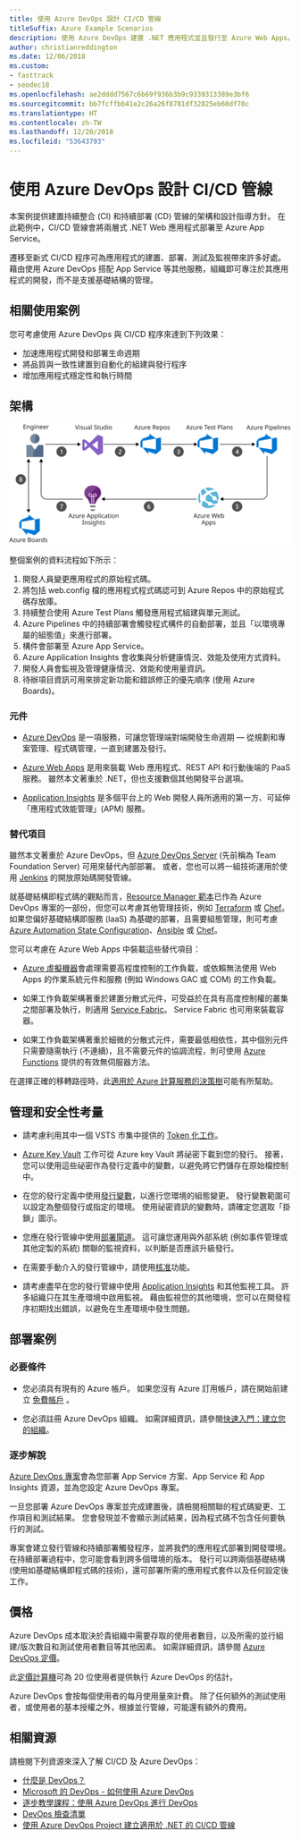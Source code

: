 ```yaml
---
title: 使用 Azure DevOps 設計 CI/CD 管線
titleSuffix: Azure Example Scenarios
description: 使用 Azure DevOps 建置 .NET 應用程式並且發行至 Azure Web Apps。
author: christianreddington
ms.date: 12/06/2018
ms.custom:
- fasttrack
- seodec18
ms.openlocfilehash: ae2dddd7567c6b69f936b3b9c9339313389e3bf6
ms.sourcegitcommit: bb7fcffbb41e2c26a26f8781df32825eb60df70c
ms.translationtype: HT
ms.contentlocale: zh-TW
ms.lasthandoff: 12/20/2018
ms.locfileid: "53643793"
---
```

# <a name="design-a-cicd-pipeline-using-azure-devops"></a>使用 Azure DevOps 設計 CI/CD 管線

本案例提供建置持續整合 (CI) 和持續部署 (CD) 管線的架構和設計指導方針。 在此範例中，CI/CD 管線會將兩層式 .NET Web 應用程式部署至 Azure App Service。

遷移至新式 CI/CD 程序可為應用程式的建置、部署、測試及監視帶來許多好處。 藉由使用 Azure DevOps 搭配 App Service 等其他服務，組織即可專注於其應用程式的開發，而不是支援基礎結構的管理。

## <a name="relevant-use-cases"></a>相關使用案例

您可考慮使用 Azure DevOps 與 CI/CD 程序來達到下列效果：

- 加速應用程式開發和部署生命週期
- 將品質與一致性建置到自動化的組建與發行程序
- 增加應用程式穩定性和執行時間

## <a name="architecture"></a>架構

![DevOps 案例 (使用 Azure DevOps 和 Azure App Service) 中所牽涉到 Azure 元件的架構圖][architecture]

整個案例的資料流程如下所示：

1. 開發人員變更應用程式的原始程式碼。
2. 將包括 web.config 檔的應用程式程式碼認可到 Azure Repos 中的原始程式碼存放庫。
3. 持續整合使用 Azure Test Plans 觸發應用程式組建與單元測試。
4. Azure Pipelines 中的持續部署會觸發程式構件的自動部署，並且「以環境專屬的組態值」來進行部署。
5. 構件會部署至 Azure App Service。
6. Azure Application Insights 會收集與分析健康情況、效能及使用方式資料。
7. 開發人員會監視及管理健康情況、效能和使用量資訊。
8. 待辦項目資訊可用來排定新功能和錯誤修正的優先順序 (使用 Azure Boards)。

### <a name="components"></a>元件

- [Azure DevOps][vsts] 是一項服務，可讓您管理端對端開發生命週期 &mdash; 從規劃和專案管理、程式碼管理，一直到建置及發行。

- [Azure Web Apps][web-apps] 是用來裝載 Web 應用程式、REST API 和行動後端的 PaaS 服務。 雖然本文著重於 .NET，但也支援數個其他開發平台選項。

- [Application Insights][application-insights] 是多個平台上的 Web 開發人員所適用的第一方、可延伸「應用程式效能管理」(APM) 服務。

### <a name="alternatives"></a>替代項目

雖然本文著重於 Azure DevOps，但 [Azure DevOps Server][azure-devops-server] (先前稱為 Team Foundation Server) 可用來替代內部部署。 或者，您也可以將一組技術運用於使用 [Jenkins][jenkins-on-azure] 的開放原始碼開發管線。

就基礎結構即程式碼的觀點而言，[Resource Manager 範本][arm-templates]已作為 Azure DevOps 專案的一部份，但您可以考慮其他管理技術，例如 [Terraform][terraform] 或 [Chef][chef]。 如果您偏好基礎結構即服務 (IaaS) 為基礎的部署，且需要組態管理，則可考慮 [Azure Automation State Configuration][desired-state-configuration]、[Ansible][ansible] 或 [Chef][chef]。

您可以考慮在 Azure Web Apps 中裝載這些替代項目：

- [Azure 虛擬機器][compare-vm-hosting]會處理需要高程度控制的工作負載，或依賴無法使用 Web Apps 的作業系統元件和服務 (例如 Windows GAC 或 COM) 的工作負載。

- 如果工作負載架構著重於建置分散式元件，可受益於在具有高度控制權的叢集之間部署及執行，則適用 [Service Fabric][service-fabric]。 Service Fabric 也可用來裝載容器。

- 如果工作負載架構著重於細微的分散式元件，需要最低相依性，其中個別元件只需要隨需執行 (不連續)，且不需要元件的協調流程，則可使用 [Azure Functions][azure-functions] 提供的有效無伺服器方法。

在選擇正確的移轉路徑時，此[適用於 Azure 計算服務的決策樹](/azure/architecture/guide/technology-choices/compute-decision-tree)可能有所幫助。

## <a name="management-and-security-considerations"></a>管理和安全性考量

- 請考慮利用其中一個 VSTS 市集中提供的 [Token 化工作][vsts-tokenization]。

- [Azure Key Vault][download-keyvault-secrets] 工作可從 Azure key Vault 將祕密下載到您的發行。 接著，您可以使用這些祕密作為發行定義中的變數，以避免將它們儲存在原始檔控制中。

- 在您的發行定義中使用[發行變數][vsts-release-variables]，以進行您環境的組態變更。 發行變數範圍可以設定為整個發行或指定的環境。 使用祕密資訊的變數時，請確定您選取「掛鎖」圖示。

- 您應在發行管線中使用[部署閘道][vsts-deployment-gates]。 這可讓您運用與外部系統 (例如事件管理或其他定製的系統) 關聯的監視資料，以判斷是否應該升級發行。

- 在需要手動介入的發行管線中，請使用[核准][vsts-approvals]功能。

- 請考慮盡早在您的發行管線中使用 [Application Insights][application-insights] 和其他監視工具。 許多組織只在其生產環境中啟用監視。 藉由監視您的其他環境，您可以在開發程序初期找出錯誤，以避免在生產環境中發生問題。

## <a name="deploy-the-scenario"></a>部署案例

### <a name="prerequisites"></a>必要條件

- 您必須具有現有的 Azure 帳戶。 如果您沒有 Azure 訂用帳戶，請在開始前建立 [免費帳戶](https://azure.microsoft.com/free/?WT.mc_id=A261C142F) 。

- 您必須註冊 Azure DevOps 組織。 如需詳細資訊，請參閱[快速入門：建立您的組織][vsts-account-create]。

### <a name="walk-through"></a>逐步解說

[Azure DevOps 專案](/azure/devops-project/azure-devops-project-github)會為您部署 App Service 方案、App Service 和 App Insights 資源，並為您設定 Azure DevOps 專案。

一旦您部署 Azure DevOps 專案並完成建置後，請檢閱相關聯的程式碼變更、工作項目和測試結果。 您會發現並不會顯示測試結果，因為程式碼不包含任何要執行的測試。

專案會建立發行管線和持續部署觸發程序，並將我們的應用程式部署到開發環境。 在持續部署過程中，您可能會看到跨多個環境的版本。 發行可以跨兩個基礎結構 (使用如基礎結構即程式碼的技術)，還可部署所需的應用程式套件以及任何設定後工作。

## <a name="pricing"></a>價格

Azure DevOps 成本取決於貴組織中需要存取的使用者數目，以及所需的並行組建/版次數目和測試使用者數目等其他因素。 如需詳細資訊，請參閱 [Azure DevOps 定價][vsts-pricing-page]。

此[定價計算機][vsts-pricing-calculator]可為 20 位使用者提供執行 Azure DevOps 的估計。

Azure DevOps 會按每個使用者的每月使用量來計費。 除了任何額外的測試使用者，或使用者的基本授權之外，根據並行管線，可能還有額外的費用。

## <a name="related-resources"></a>相關資源

請檢閱下列資源來深入了解 CI/CD 及 Azure DevOps：

- [什麼是 DevOps？][devops-whatis]
- [Microsoft 的 DevOps - 如何使用 Azure DevOps][devops-microsoft]
- [逐步教學課程：使用 Azure DevOps 進行 DevOps][devops-with-vsts]
- [DevOps 檢查清單][devops-checklist]
- [使用 Azure DevOps Project 建立適用於 .NET 的 CI/CD 管線][devops-project-create]

<!-- links -->

[ansible]: /azure/ansible/
[application-insights]: /azure/application-insights/app-insights-overview
[app-service-reference-architecture]: ../../reference-architectures/app-service-web-app/basic-web-app.md
[arm-templates]: /azure/azure-resource-manager/resource-group-overview#template-deployment
[architecture]: ./media/architecture-devops-dotnet-webapp.svg
[chef]: /azure/chef/
[design-patterns-availability]: /azure/architecture/patterns/category/availability
[design-patterns-resiliency]: /azure/architecture/patterns/category/resiliency
[design-patterns-scalability]: /azure/architecture/patterns/category/performance-scalability
[design-patterns-security]: /azure/architecture/patterns/category/security
[desired-state-configuration]: /azure/automation/automation-dsc-overview
[devops-microsoft]: /azure/devops/devops-at-microsoft/
[devops-with-vsts]: https://almvm.azurewebsites.net/labs/vsts/
[devops-checklist]: /azure/architecture/checklist/dev-ops
[application-insights]: https://azure.microsoft.com/services/application-insights/
[cloud-based-load-testing]: https://visualstudio.microsoft.com/team-services/cloud-load-testing/
[cloud-based-load-testing-on-premises]: /vsts/test/load-test/clt-with-private-machines?view=vsts
[jenkins-on-azure]: /azure/jenkins/
[devops-whatis]: /azure/devops/what-is-devops
[download-keyvault-secrets]: /vsts/pipelines/tasks/deploy/azure-key-vault?view=vsts
[resource-groups]: /azure/azure-resource-manager/resource-group-overview
[resiliency-app-service]: /azure/architecture/checklist/resiliency-per-service#app-service
[vsts]: /vsts/?view=vsts#pivot=services
[continuous-integration]: /azure/devops/what-is-continuous-integration
[continuous-delivery]: /azure/devops/what-is-continuous-delivery
[web-apps]: /azure/app-service/app-service-web-overview
[vsts-account-create]: /azure/devops/organizations/accounts/create-organization-msa-or-work-student?view=vsts
[vsts-approvals]: /vsts/pipelines/release/approvals/approvals?view=vsts
[devops-project]: https://portal.azure.com/?feature.customportal=false#create/Microsoft.AzureProject
[vsts-deployment-gates]: /vsts/pipelines/release/approvals/gates?view=vsts
[vsts-pricing-calculator]: https://azure.com/e/498aa024454445a8a352e75724f900b1
[vsts-pricing-page]: https://azure.microsoft.com/pricing/details/visual-studio-team-services/
[vsts-release-variables]: /vsts/pipelines/release/variables?view=vsts&tabs=batch
[vsts-tokenization]: https://marketplace.visualstudio.com/search?term=token&target=VSTS&category=All%20categories&sortBy=Relevance
[azure-key-vault]: /azure/key-vault/key-vault-overview
[infra-as-code]: https://blogs.msdn.microsoft.com/mvpawardprogram/2018/02/13/infrastructure-as-code/
[azure-devops-server]: https://visualstudio.microsoft.com/tfs/
[infra-as-code]: https://blogs.msdn.microsoft.com/mvpawardprogram/2018/02/13/infrastructure-as-code/
[service-fabric]: /azure/service-fabric/
[azure-functions]: /azure/azure-functions/
[azure-containers]: https://azure.microsoft.com/overview/containers/
[compare-vm-hosting]: /azure/app-service/choose-web-site-cloud-service-vm
[app-insights-cd-monitoring]: /azure/application-insights/app-insights-vsts-continuous-monitoring
[azure-region-pair-bcdr]: /azure/best-practices-availability-paired-regions
[devops-project-create]: /azure/devops-project/azure-devops-project-aspnet-core
[terraform]: /azure/terraform/
